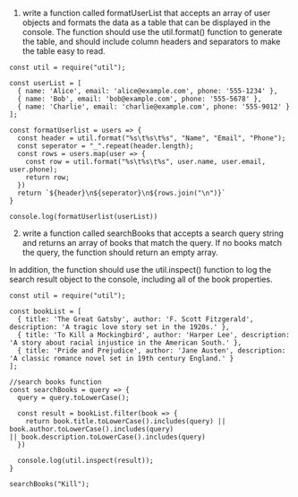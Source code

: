 1. write a function called formatUserList that accepts an array of user objects and formats the data as a table that can be displayed in the console.
The function should use the util.format() function to generate the table,
and should include column headers and separators to make the table easy to read.

```
const util = require("util");

const userList = [
  { name: 'Alice', email: 'alice@example.com', phone: '555-1234' },
  { name: 'Bob', email: 'bob@example.com', phone: '555-5678' },
  { name: 'Charlie', email: 'charlie@example.com', phone: '555-9012' }
]; 

const formatUserlist = users => {
  const header = util.format("%s\t%s\t%s", "Name", "Email", "Phone");
  const seperator = "_".repeat(header.length);
  const rows = users.map(user => {
    const row = util.format("%s\t%s\t%s", user.name, user.email, user.phone);
    return row;
  })
  return `${header}\n${seperator}\n${rows.join("\n")}`
}

console.log(formatUserlist(userList))
```
2. write a function called searchBooks that accepts a search query string and returns an array of books that match the query. If no books match the query, the function should return an empty array.

In addition, the function should use the util.inspect() function to log the search result object to the console, including all of the book properties.

```
const util = require("util");

const bookList = [
  { title: 'The Great Gatsby', author: 'F. Scott Fitzgerald', description: 'A tragic love story set in the 1920s.' },
  { title: 'To Kill a Mockingbird', author: 'Harper Lee', description: 'A story about racial injustice in the American South.' },
  { title: 'Pride and Prejudice', author: 'Jane Austen', description: 'A classic romance novel set in 19th century England.' }
];

//search books function
const searchBooks = query => {
  query = query.toLowerCase();
  
  const result = bookList.filter(book => {
    return book.title.toLowerCase().includes(query) || book.author.toLowerCase().includes(query)
|| book.description.toLowerCase().includes(query)
  })

  console.log(util.inspect(result));
}

searchBooks("Kill");
```
